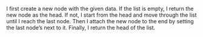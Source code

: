 I first create a new node with the given data. If the list is empty, I return the new node as the head. If not, I start from the head and move through the list until I reach the last node. Then I attach the new node to the end by setting the last node’s next to it. Finally, I return the head of the list.
